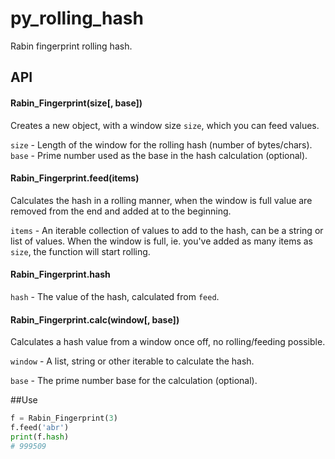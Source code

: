 # py_rolling_hash
Rabin fingerprint rolling hash.

## API
#### Rabin_Fingerprint(size[, base])
Creates a new object, with a window size `size`, which you can feed values.

`size` - Length of the window for the rolling hash (number of bytes/chars).
`base` - Prime number used as the base in the hash calculation (optional).

#### Rabin_Fingerprint.feed(items)
Calculates the hash in a rolling manner, when the window is full value are removed from the end and 
added at to the beginning.

`items` - An iterable collection of values to add to the hash, can be a string or list of values.
When the window is full, ie. you've added as many items as `size`, the function will start rolling.

#### Rabin_Fingerprint.hash

`hash` - The value of the hash, calculated from `feed`.

#### Rabin_Fingerprint.calc(window[, base])
Calculates a hash value from a window once off, no rolling/feeding possible.

`window` - A list, string or other iterable to calculate the hash.

`base` - The prime number base for the calculation (optional).

##Use
```py
f = Rabin_Fingerprint(3)
f.feed('abr')
print(f.hash)
# 999509
```
